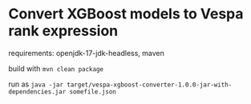 # Convert XGBoost models to Vespa rank expression

requirements: openjdk-17-jdk-headless, maven

build with `mvn clean package`

run as `java -jar target/vespa-xgboost-converter-1.0.0-jar-with-dependencies.jar somefile.json`
